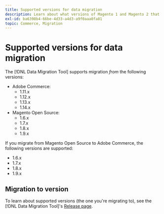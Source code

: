 ```yaml
---
title: Supported versions for data migration
description: Learn about what versions of Magento 1 and Magento 2 that the [!DNL Data Migration Tool] supports.
exl-id: ba6398b4-66be-4d33-a4d3-a9f0aaa0fa81
topic: Commerce, Migration
---
```

# Supported versions for data migration

The [!DNL Data Migration Tool] supports migration _from_ the following versions:

* Adobe Commerce:
  * 1.11.x
  * 1.12.x
  * 1.13.x
  * 1.14.x
* Magento Open Source:
  *  1.6.x
  *  1.7.x
  *  1.8.x
  *  1.9.x

If you migrate from Magento Open Source to Adobe Commerce, the following versions are supported:

*  1.6.x
*  1.7.x
*  1.8.x
*  1.9.x

## Migration to version

To learn about supported versions (the one you're migrating to), see the [!DNL Data Migration Tool]'s [Release page](https://github.com/magento/data-migration-tool/releases).
